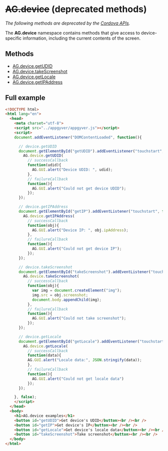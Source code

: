# ~~AG.device~~ (deprecated methods)

*The following methods are deprecated by the [Cordova APIs](http://docs.phonegap.com).*

The **AG.device** namespace contains methods that give access to device-specific information, including the current contents of the screen.

## Methods ##

* [AG.device.getUDID](methods/getUDID.md)
* [AG.device.takeScreenshot](methods/takeScreenshot.md)
* [AG.device.getLocale](methods/getLocale.md)
* [AG.device.getIPAddress](methods/getIPAddress.md)

## Full example ##

```html
<!DOCTYPE html>
<html lang="en">
  <head>
    <meta charset="utf-8">
    <script src="../appgyver/appgyver.js"></script>
    <script>
    document.addEventListener("DOMContentLoaded", function(){

      // device.getUDID
      document.getElementById("getUDID").addEventListener("touchstart", function(){
        AG.device.getUDID(
          // successCallback
          function(udid){
            AG.GUI.alert("Device UDID: ", udid);
          },
          // failureCallback
          function(){
            AG.GUI.alert("Could not get device UDID");
          });
      });

      // device.getIPAddress
      document.getElementById("getIP").addEventListener("touchstart", function(){
        AG.device.getIPAddress(
          // successCallback
          function(obj){
            AG.GUI.alert("Device IP: ", obj.ipAddress);
          },
          // failureCallback
          function(){
            AG.GUI.alert("Could not get device IP");
          });
      });

      // device.takeScreenshot
      document.getElementById("takeScreenshot").addEventListener("touchstart", function(){
        AG.device.takeScreenshot(
          // successCallback
          function(obj){
            var img = document.createElement("img");
            img.src = obj.screenshot;
            document.body.appendChild(img);
          },
          // failureCallback
          function(){
            AG.GUI.alert("Could not take screenshot");
          });
      });

      // device.getLocale
      document.getElementById("getLocale").addEventListener("touchstart", function(){
        AG.device.getLocale(
          // successCallback
          function(data){
          AG.GUI.alert("Locale data:", JSON.stringify(data));
          },
          // failureCallback
          function(){
            AG.GUI.alert("Could not get locale data")
          });
      });

    }, false);
    </script>
  </head>
  <body>
    <h1>AG.device examples</h1>
    <button id="getUDID">Get device's UDID</button><br /><br />
    <button id="getIP">Get device's IP</button><br /><br />
    <button id="getLocale">Get device's locale data</button><br /><br />
    <button id="takeScreenshot">Take screenshot</button><br /><br />
  </body>
</html>
```